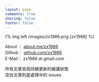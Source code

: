 ```yaml
---
layout: page
comments: true
sharing: false
footer: false
---
```


{% img left /images/zx1986.png [zx1986] %}

About ： [about.me/zx1986](http://about.me/zx1986)     
Github： [github.com/zx1986](http://github.com/zx1986)    
E-Mail： zx1986 at gmail.com   

<i class="icon-file-alt"></i> 所有文章皆爲持續更新的維護狀態     
<i class="icon-file"></i> 空白文章則是處理中的 issues <i class="icon-keyboard"></i>
